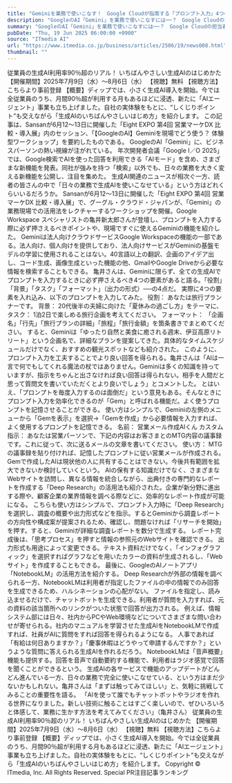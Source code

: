 ```yaml
---
title: "Geminiを業務で使いこなす！　Google Cloudが指南する「プロンプト入力」4つのポイントは？"
description: "GoogleのAI「Gemini」を業務で使いこなすには──？　Google Cloudの担当者がレクチャーした。"
summary: "GoogleのAI「Gemini」を業務で使いこなすには──？　Google Cloudの担当者がレクチャーした。"
pubDate: "Thu, 19 Jun 2025 06:00:00 +0900"
source: "ITmedia AI"
url: "https://www.itmedia.co.jp/business/articles/2506/19/news008.html"
thumbnail: ""
---
```


従業員の生成AI利用率90％超のリアル！ いちばんやさしい生成AIのはじめかた
【開催期間】2025年7月9日（水）〜8月6日（水）
【視聴】無料
【視聴方法】こちらより事前登録
【概要】ディップでは、小さく生成AI導入を開始。今では全従業員のうち、月間90％超が利用する月もあるほどに浸透、新たに「AIエージェント」事業も立ち上げました。自社の実体験をもとに、“しくじりポイント”も交えながら「生成AIのいちばんやさしいはじめ方」を紹介します。
この記事は、Sansanが6月12〜13日に開催した「Eight EXPO 第4回 営業マーケDX 比較・導入展」内のセッション、「【GoogleのAI】Geminiを現場でどう使う？ 体験型ワークショップ」を要約したものである。
GoogleのAI「Gemini」に、ビジネスパーソンの熱い視線が注がれている。
年次開発者会議「Google I／O 2025」では、Google検索でAIを使った回答を利用できる「AIモード」を含め、さまざまな新機能を発表。同社が強みを持つ「検索」以外でも、日々の業務を大きく変える新機能を公開し、注目を集めた。
生成AI関連のニュースが相次ぐ一方、読者の皆さんの中で「日々の業務で生成AIを使いこなせている」という方はどれくらいいるだろうか。
Sansanが6月12〜13日に開催した「Eight EXPO 第4回 営業マーケDX 比較・導入展」で、グーグル・クラウド・ジャパンが、「Gemini」の業務現場での活用法をレクチャーするワークショップを開催。Google Workspace スペシャリストの亀井新太郎さんが登壇し、プロンプトを入力する際に必ず押さえるべきポイントや、現場ですぐに使えるGeminiの機能を紹介した。
Geminiは法人向けクラウドサービスGoogle Workspaceの機能の一部である。法人向け、個人向けを提供しており、法人向けサービスがGeminiの基盤モデルの学習に使用されることはない。40言語以上の翻訳、企画のアイデア出し、コード生成、画像生成といった機能の他、GmailやGoogle Driveから必要な情報を検索することもできる。
亀井さんは、Geminiに限らず、全ての生成AIでプロンプトを入力するときに必ず押さえるべき4つの要素があると語る。「役割」「背景」「タスク」「フォーマット」（出力の形式）──の4点だ。
実際に4つの要素を入れ込み、以下のプロンプトを入力してみた。
役割： あなたは旅行プランナーです。
背景： 20代後半の夫婦に向けた「夏休みの過ごし方」をテーマに、
タスク： 1泊2日で楽しめる旅行企画を考えてください。
フォーマット： 「企画名」「行先」「旅行プランの詳細」「旅程」「旅行金額」を箇条書きでまとめてください。
すると、Geminiは「ゆったり自然と美食に癒される週末、伊豆高原リトリート」という企画名で、詳細なプランを提案してきた。具体的なタイムスケジュールだけでなく、おすすめの観光スポットなども紹介された。
このように、プロンプト入力を工夫することでより良い回答を得られる。亀井さんは「AIは一言で何でもしてくれる魔法の杖ではありません。Geminiは多くの知識を持っていますが、指示をちゃんと出さなければ良い回答は得られない。相手を人間だと思って質問文を書いていただくとより良いでしょう」とコメントした。
とはいえ、「プロンプトを毎度入力するのは面倒だ」という意見もある。そんなときにプロンプト入力を効率化できるのが「Gem」と呼ばれる機能だ。よく使うプロンプトを記憶させることができる。
使い方はシンプルで、Geminiの左側のメニューから「Gemを表示」を選択→「Gemを作成」から必要情報を入力すれば、よく使用するプロンプトを記憶できる。
名前： 営業メール作成AIくん
カスタム指示： あなたは営業パーソンで、下記の内容はお客さまとのMTG内容の議事録です。これに従って、次に送るメールの文章を書いてください。
使い方： MTGの議事録を貼り付ければ、記憶したプロンプトに従い営業メールが作成される。
Gemで作成したAIは現状他の人に共有することはできない。今後共有範囲を拡大できないか検討していくという。
AIの保有する知識だけでなく、さまざまなWebサイトを訪問し、異なる情報を統合しながら、出典付きの専門的なレポートを作成する「Deep Research」の活用法も紹介された。企業が新分野に進出する際や、顧客企業の業界情報を調べる際などに、効率的なレポート作成が可能になる。
こちらも使い方はシンプルで、プロンプト入力時に「Deep Research」を選択し、調査の概要や出力形式などを指示。するとGeminiから調査レポートの方向性や構成案が提案されるため、確認し、問題なければ「リサーチを開始」を押す。すると、Geminiが詳細な調査レポートを数分で生成する。
レポート完成後は、「思考プロセス」を押すと情報の参照元のWebサイトを確認できる。
出力形式も用途によって変更できる。テキスト資料だけでなく、「インフォグラフィック」を選択すればグラフなどを用いたカラーの資料が生成されるし、「Webサイト」を作成することもできる。
最後に、GoogleのAIノートアプリ「NotebookLM」の活用方法を紹介する。
Deep Researchが外部の情報を調べられる一方、NotebookLMは利用者が指定したファイルの中の情報でのみ回答を生成できるため、ハルシネーションの心配がない。
ファイルを指定し、読み込ませるだけで、チャットボットを生成できる。利用者が質問を入力すれば、元の資料の該当箇所へのリンクがついた状態で回答が出力される。
例えば、情報システム部には日々、社内からPCやWeb環境などについてさまざまな問い合わせが寄せられる。社内のマニュアルを学習させた生成AIをNotebookLMで作成すれば、社員がAIに質問をすれば回答を得られるようになる。
人事であれば「有給は何日ありますか？」「慶事休暇はどうやって申請するんですか？」というような質問に答えられる生成AIを作れるだろう。
NotebookLMは「音声概要」機能も提供する。回答を音声で自動要約する機能で、利用者はラジオ感覚で回答を聞くことができるという。
生成AIの各サービスで機能のアップデートがどんどん進んでいる一方、日々の業務で完全に使いこなせている、という方はまだ少ないかもしれない。亀井さんは「まずは触ってみてほしい」と、気軽に挑戦してみることの重要性を語る。
「AIを使って誰でもチャットボットやラジオを作れる世界になりました。新しい技術に触ることはすごく楽しいので、ぜひいろいろと体感して、業務に生かす方法を考えてみてください」（亀井さん）
従業員の生成AI利用率90％超のリアル！ いちばんやさしい生成AIのはじめかた
【開催期間】2025年7月9日（水）〜8月6日（水）
【視聴】無料
【視聴方法】こちらより事前登録
【概要】ディップでは、小さく生成AI導入を開始。今では全従業員のうち、月間90％超が利用する月もあるほどに浸透、新たに「AIエージェント」事業も立ち上げました。自社の実体験をもとに、“しくじりポイント”も交えながら「生成AIのいちばんやさしいはじめ方」を紹介します。
Copyright © ITmedia, Inc. All Rights Reserved.
Special
PR注目記事ランキング